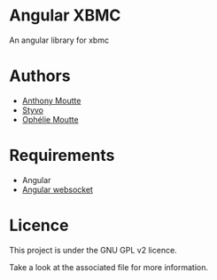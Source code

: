 # Angular XBMC

An angular library for xbmc

# Authors

* [Anthony Moutte](https://github.com/instabledesign)
* [Styvo](https://github.com/FullMoonIssue)
* [Ophélie Moutte](http://www.emamoutte.fr/)

# Requirements

* Angular
* [Angular websocket](https://github.com/instabledesign/angular-websocket)

# Licence

This project is under the GNU GPL v2 licence.

Take a look at the associated file for more information.
